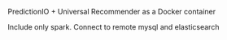 PredictionIO + Universal Recommender as a Docker container

Include only spark.
Connect to remote mysql and elasticsearch

